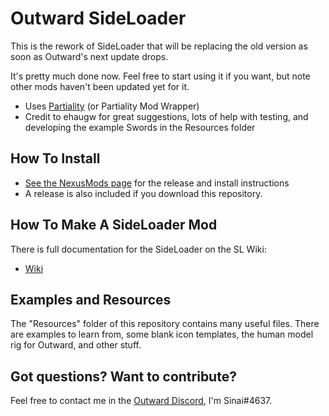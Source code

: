 # Outward SideLoader

This is the rework of SideLoader that will be replacing the old version as soon as Outward's next update drops.

It's pretty much done now. Feel free to start using it if you want, but note other mods haven't been updated yet for it.

* Uses [Partiality](https://github.com/PartialityModding/PartialityLauncher/releases) (or Partiality Mod Wrapper)
* Credit to ehaugw for great suggestions, lots of help with testing, and developing the example Swords in the Resources folder

## How To Install ##
* [See the NexusMods page](https://www.nexusmods.com/outward/mods/96) for the release and install instructions
* A release is also included if you download this repository.

## How To Make A SideLoader Mod ##

There is full documentation for the SideLoader on the SL Wiki:

* [Wiki](https://github.com/sinaioutlander/Outward-Sideloader/wiki)

## Examples and Resources

The "Resources" folder of this repository contains many useful files. There are examples to learn from, some blank icon templates, the human model rig for Outward, and other stuff. 

## Got questions? Want to contribute?

Feel free to contact me in the [Outward Discord](discord.gg/outward), I'm Sinai#4637.
